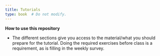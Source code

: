 ```yaml
---
title: Tutorials
type: book  # Do not modify.
---
```

**How to use this repository**
* The different sections give you access to the material/what you should prepare for the tutorial. Doing the required exercises before class is a requirement, as is filling in the weekly survey. 
